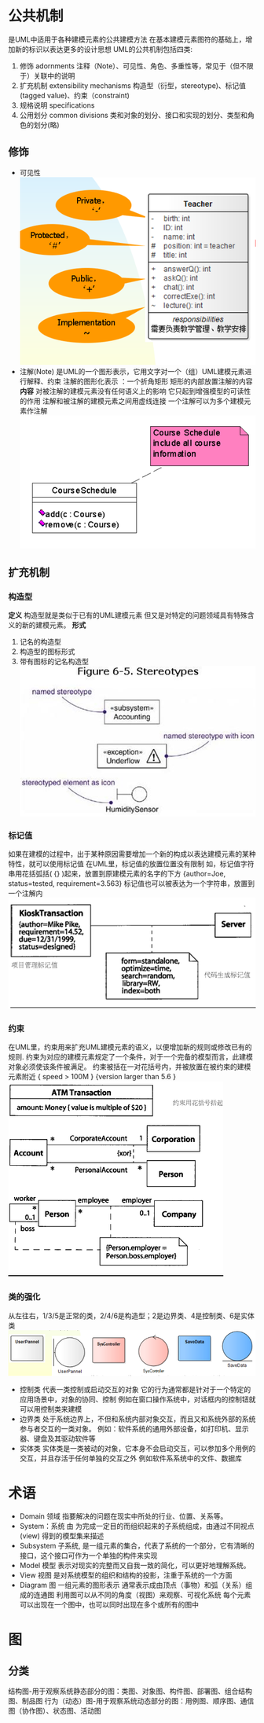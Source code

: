# 公共机制
是UML中适用于各种建模元素的公共建模方法
在基本建模元素图符的基础上，增加新的标识以表达更多的设计思想
UML的公共机制包括四类:
1. 修饰 adornments
注释（Note）、可见性、角色、多重性等，常见于（但不限于）关联中的说明
2. 扩充机制 extensibility mechanisms 
构造型（衍型，stereotype)、标记值(tagged value)、约束（constraint)
3. 规格说明 specifications
4. 公用划分 common divisions
类和对象的划分、接口和实现的划分、类型和角色的划分(略)
## 修饰
- 可见性
![](Screenshots/../Screenshots/2020-09-05-07-58-27.png)
- 注解(Note)
是UML的一个图形表示，它用文字对一个（组）UML建模元素进行解释、约束
注解的图形化表示 ：一个折角矩形
矩形的内部放置注解的内容
**内容**
对被注解的建模元素没有任何语义上的影响
它只起到增强模型的可读性的作用
注解和被注解的建模元素之间用虚线连接
一个注解可以为多个建模元素作注解
![](Screenshots/../Screenshots/2020-09-05-08-00-48.png)

## 扩充机制
### 构造型
**定义**
构造型就是类似于已有的UML建模元素
但又是对特定的问题领域具有特殊含义的新的建模元素。
**形式**
1. 记名的构造型
2. 构造型的图标形式
3. 带有图标的记名构造型
![](Screenshots/../Screenshots/2020-09-05-08-05-17.png)

### 标记值
如果在建模的过程中，出于某种原因需要增加一个新的构成以表达建模元素的某种特性，就可以使用标记值
在UML里，标记值的放置位置没有限制
如，标记值字符串用花括弧括( {} )起来，放置到原建模元素的名字的下方
{author=Joe, status=tested, requirement=3.563}
标记值也可以被表达为一个字符串，放置到一个注解内
![](Screenshots/../Screenshots/2020-09-05-08-09-48.png)

### 约束
在UML里，约束用来扩充UML建模元素的语义，以便增加新的规则或修改已有的规则. 
约束为对应的建模元素规定了一个条件，对于一个完备的模型而言，此建模对象必须使该条件被满足。
约束被括在一对花括号内，并被放置在被约束的建模元素附近
{ speed > 100M }  {version larger than 5.6 }
![](Screenshots/../Screenshots/2020-09-05-08-11-55.png)

### 类的强化
从左往右，1/3/5是正常的类，2/4/6是构造型；2是边界类、4是控制类、6是实体类
![](Screenshots/../Screenshots/2020-09-05-08-13-43.png)

- 控制类
代表一类控制或启动交互的对象
它的行为通常都是针对于一个特定的应用场景中，对象的协同、控制
例如在窗口操作系统中，对话框内的控制钮就可以用控制类来建模
- 边界类
处于系统边界上，不但和系统内部对象交互，而且又和系统外部的系统参与者交互的一类对象。
例如：软件系统的通用外部设备，如打印机、显示器、键盘及其驱动软件等
- 实体类
实体类是一类被动的对象，它本身不会启动交互，可以参加多个用例的交互，并且存活于任何单独的交互之外
例如软件系系统中的文件、数据库

# 术语
- Domain 领域
指要解决的问题在现实中所处的行业、位置、关系等。
- System：系统
由 为完成一定目的而组织起来的子系统组成，由通过不同视点(view) 得到的模型集来描述
- Subsystem 子系统,
是一组元素的集合，代表了系统的一个部分，它有清晰的接口，这个接口可作为一个单独的构件来实现 
- Model 模型
表示对现实的完整而又自我一致的简化，可以更好地理解系统。
- View 视图
是对系统模型的组织和结构的投影，注重于系统的一个方面
- Diagram 图	
一组元素的图形表示
通常表示成由顶点（事物）和弧（关系）组成的连通图
利用图可以从不同的角度（视图）来观察、可视化系统
每个元素可以出现在一个图中，也可以同时出现在多个或所有的图中

# 图
## 分类
结构图-用于观察系统静态部分的图：类图、对象图、构件图、部署图、组合结构图、制品图
行为（动态）图-用于观察系统动态部分的图：用例图、顺序图、通信图（协作图）、状态图、活动图